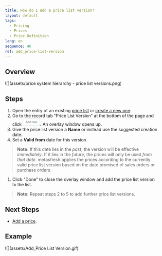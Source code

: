 ```yaml
---
title: How do I add a price list version?
layout: default
tags:
  - Pricing
  - Prices
  - Price Definition
lang: en
sequence: 40
ref: add_price-list-version
---
```


## Overview
![](assets/price system hierarchy - price list versions.png)

## Steps
1. Open the entry of an existing [price list](Menu) or [create a new one](Add_price-list).
1. Go to the record tab "Price List Version" at the bottom of the page and click !["Add new"](assets/Add_New_Button.png). An overlay window opens up.
1. Give the price list version a **Name** or instead use the suggested creation date.
1. Set a **Valid from** date for this version.
 >**Note:** If this date lies in the *past*, the version will be effective *immediately*. If it lies in the *future*, the prices will only be used *from that date*. metasfresh applies the prices according to the currently valid price list version based on the date promised of sales orders or purchase orders.

1. Click "Done" to close the overlay window and add the price list version to the list.
 >**Note:** Repeat steps 2 to 5 to add further price list versions.

## Next Steps
- [Add a price](Add_price).

## Example
![](assets/Add_Price List Version.gif)
